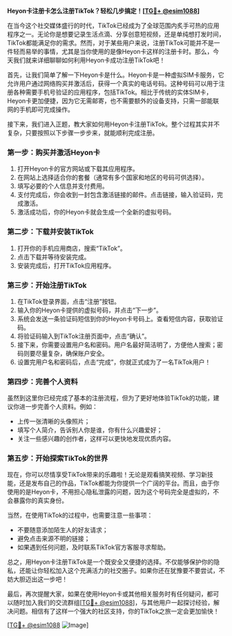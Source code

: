 **Heyon卡注册卡怎么注册TikTok？轻松几步搞定！[[TG💪+ @esim1088](https://t.me/s/esim1088)]**

在当今这个社交媒体盛行的时代，TikTok已经成为了全球范围内炙手可热的应用程序之一。无论你是想要记录生活点滴、分享创意短视频，还是单纯想打发时间，TikTok都能满足你的需求。然而，对于某些用户来说，注册TikTok可能并不是一件轻而易举的事情，尤其是当你使用的是像Heyon卡这样的注册卡时。那么，今天我们就来详细聊聊如何利用Heyon卡成功注册TikTok吧！

首先，让我们简单了解一下Heyon卡是什么。Heyon卡是一种虚拟SIM卡服务，它允许用户通过网络购买并激活后，获得一个真实的电话号码。这种号码可以用于注册各种需要手机号验证的应用程序，包括TikTok。相比于传统的实体SIM卡，Heyon卡更加便捷，因为它无需邮寄，也不需要额外的设备支持，只需一部能联网的手机即可完成操作。

接下来，我们进入正题，教大家如何用Heyon卡注册TikTok。整个过程其实并不复杂，只要按照以下步骤一步步来，就能顺利完成注册。

### **第一步：购买并激活Heyon卡**
1. 打开Heyon卡的官方网站或下载其应用程序。
2. 在网站上选择适合你的套餐（通常有多个国家和地区的号码可供选择）。
3. 填写必要的个人信息并支付费用。
4. 支付完成后，你会收到一封包含激活链接的邮件。点击链接，输入验证码，完成激活。
5. 激活成功后，你的Heyon卡就会生成一个全新的虚拟号码。

### **第二步：下载并安装TikTok**
1. 打开你的手机应用商店，搜索“TikTok”。
2. 点击下载并等待安装完成。
3. 安装完成后，打开TikTok应用程序。

### **第三步：开始注册TikTok**
1. 在TikTok登录界面，点击“注册”按钮。
2. 输入你的Heyon卡提供的虚拟号码，并点击“下一步”。
3. 系统会发送一条验证码短信到你的Heyon卡号码上。查看短信内容，获取验证码。
4. 将验证码输入到TikTok注册页面中，点击“确认”。
5. 接下来，你需要设置用户名和密码。用户名最好简洁明了，方便他人搜索；密码则要尽量复杂，确保账户安全。
6. 设置完用户名和密码后，点击“完成”，你就正式成为了一名TikTok用户！

### **第四步：完善个人资料**
虽然到这里你已经完成了基本的注册流程，但为了更好地体验TikTok的功能，建议你进一步完善个人资料。例如：
- 上传一张清晰的头像照片；
- 填写个人简介，告诉别人你是谁，你有什么兴趣爱好；
- 关注一些感兴趣的创作者，这样可以更快地发现优质内容。

### **第五步：开始探索TikTok的世界**
现在，你可以尽情享受TikTok带来的乐趣啦！无论是观看搞笑视频、学习新技能，还是发布自己的作品，TikTok都能为你提供一个广阔的平台。而且，由于你使用的是Heyon卡，不用担心隐私泄露的问题，因为这个号码完全是虚拟的，不会暴露你的真实身份。

当然，在使用TikTok的过程中，也需要注意一些事项：
- 不要随意添加陌生人的好友请求；
- 避免点击来源不明的链接；
- 如果遇到任何问题，及时联系TikTok官方客服寻求帮助。

总之，用Heyon卡注册TikTok是一个既安全又便捷的选择。不仅能够保护你的隐私，还能让你轻松加入这个充满活力的社交圈子。如果你还在犹豫要不要尝试，不妨大胆迈出这一步吧！

最后，再次提醒大家，如果在使用Heyon卡或其他相关服务时有任何疑问，都可以随时加入我们的交流群组[[TG💪+ @esim1088](https://t.me/s/esim1088)]，与其他用户一起探讨经验，解决问题。相信有了这样一个强大的社区支持，你的TikTok之旅一定会更加愉快！

[[TG💪+ @esim1088](https://t.me/s/esim1088) ![Image](https://i.postimg.cc/4NQfJmqS/Snipaste-2025-05-13-00-14-12.png)]